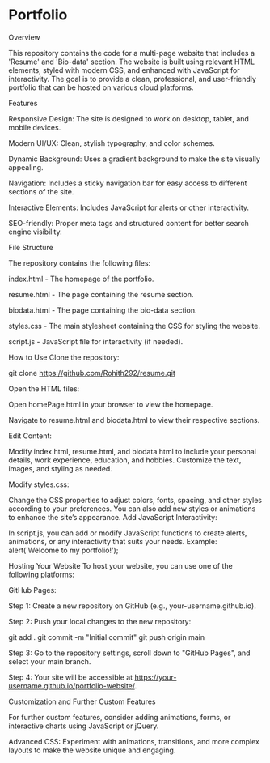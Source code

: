 # Portfolio
Overview

This repository contains the code for a multi-page website that includes a 'Resume' and 'Bio-data' section. The website is built using relevant HTML elements, styled with modern CSS, and enhanced with JavaScript for interactivity. The goal is to provide a clean, professional, and user-friendly portfolio that can be hosted on various cloud platforms.

Features

Responsive Design: The site is designed to work on desktop, tablet, and mobile devices.

Modern UI/UX: Clean, stylish typography, and color schemes.

Dynamic Background: Uses a gradient background to make the site visually appealing.

Navigation: Includes a sticky navigation bar for easy access to different sections of the site.

Interactive Elements: Includes JavaScript for alerts or other interactivity.

SEO-friendly: Proper meta tags and structured content for better search engine visibility.

File Structure

The repository contains the following files:

index.html - The homepage of the portfolio.

resume.html - The page containing the resume section.

biodata.html - The page containing the bio-data section.

styles.css - The main stylesheet containing the CSS for styling the website.

script.js - JavaScript file for interactivity (if needed).

How to Use
Clone the repository:


git clone https://github.com/Rohith292/resume.git

Open the HTML files:

Open homePage.html in your browser to view the homepage.

Navigate to resume.html and biodata.html to view their respective sections.

Edit Content:

Modify index.html, resume.html, and biodata.html to include your personal details, work experience, education, and hobbies.
Customize the text, images, and styling as needed.

Modify styles.css:

Change the CSS properties to adjust colors, fonts, spacing, and other styles according to your preferences.
You can also add new styles or animations to enhance the site’s appearance.
Add JavaScript Interactivity:

In script.js, you can add or modify JavaScript functions to create alerts, animations, or any interactivity that suits your needs.
Example: alert('Welcome to my portfolio!');

Hosting Your Website
To host your website, you can use one of the following platforms:

GitHub Pages:

Step 1: Create a new repository on GitHub (e.g., your-username.github.io).

Step 2: Push your local changes to the new repository:

git add .
git commit -m "Initial commit"
git push origin main

Step 3: Go to the repository settings, scroll down to "GitHub Pages", and select your main branch.

Step 4: Your site will be accessible at https://your-username.github.io/portfolio-website/.

Customization and Further Custom Features

For further custom features, consider adding animations, forms, or interactive charts using JavaScript or jQuery.

Advanced CSS: Experiment with animations, transitions, and more complex layouts to make the website unique and engaging.
